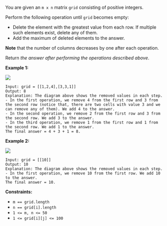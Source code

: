 You are given an `m x n` matrix `grid` consisting of positive integers.

Perform the following operation until `grid` becomes empty:

- Delete the element with the greatest value from each row. If multiple such elements exist, delete any of them.
- Add the maximum of deleted elements to the answer.

**Note** that the number of columns decreases by one after each operation.

Return _the answer after performing the operations described above_.

**Example 1:**

![](https://assets.leetcode.com/uploads/2022/10/19/q1ex1.jpg)

```
Input: grid = [[1,2,4],[3,3,1]]
Output: 8
Explanation: The diagram above shows the removed values in each step.
- In the first operation, we remove 4 from the first row and 3 from the second row (notice that, there are two cells with value 3 and we can remove any of them). We add 4 to the answer.
- In the second operation, we remove 2 from the first row and 3 from the second row. We add 3 to the answer.
- In the third operation, we remove 1 from the first row and 1 from the second row. We add 1 to the answer.
The final answer = 4 + 3 + 1 = 8.
```

**Example 2:**

![](https://assets.leetcode.com/uploads/2022/10/19/q1ex2.jpg)

```
Input: grid = [[10]]
Output: 10
Explanation: The diagram above shows the removed values in each step.
- In the first operation, we remove 10 from the first row. We add 10 to the answer.
The final answer = 10.
```

**Constraints:**

- `m == grid.length`
- `n == grid[i].length`
- `1 <= m, n <= 50`
- `1 <= grid[i][j] <= 100`
